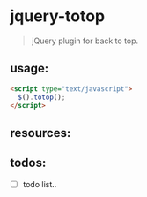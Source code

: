 # jquery-totop
> jQuery plugin for back to top.

## usage:
```html
<script type="text/javascript">
  $().totop();
</script>
```

## resources:

## todos:
- [ ] todo list..
